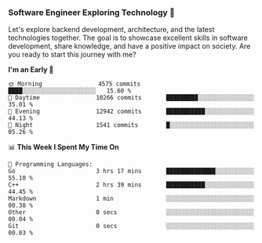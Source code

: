 ### Software Engineer Exploring Technology 🚀 

Let's explore backend development, architecture, and the latest technologies together. The goal is to showcase excellent skills in software development, share knowledge, and have a positive impact on society. Are you ready to start this journey with me?

<!--START_SECTION:waka-->
**I'm an Early 🐤** 

```text
🌞 Morning                4575 commits        ████░░░░░░░░░░░░░░░░░░░░░   15.60 % 
🌆 Daytime                10266 commits       █████████░░░░░░░░░░░░░░░░   35.01 % 
🌃 Evening                12942 commits       ███████████░░░░░░░░░░░░░░   44.13 % 
🌙 Night                  1541 commits        █░░░░░░░░░░░░░░░░░░░░░░░░   05.26 % 
```


📊 **This Week I Spent My Time On** 

```text
💬 Programming Languages: 
Go                       3 hrs 17 mins       ██████████████░░░░░░░░░░░   55.10 % 
C++                      2 hrs 39 mins       ███████████░░░░░░░░░░░░░░   44.45 % 
Markdown                 1 min               ░░░░░░░░░░░░░░░░░░░░░░░░░   00.38 % 
Other                    0 secs              ░░░░░░░░░░░░░░░░░░░░░░░░░   00.04 % 
Git                      0 secs              ░░░░░░░░░░░░░░░░░░░░░░░░░   00.03 % 
```


<!--END_SECTION:waka-->
